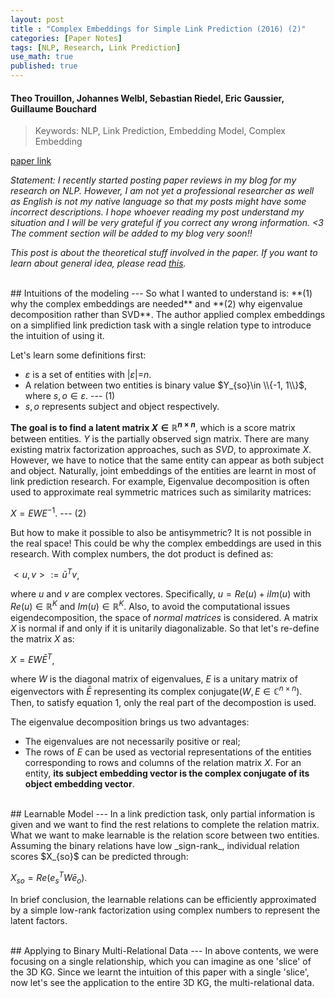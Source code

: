 ```yaml
---
layout: post
title : "Complex Embeddings for Simple Link Prediction (2016) (2)"
categories: [Paper Notes]
tags: [NLP, Research, Link Prediction]
use_math: true
published: true
---
```

#### Theo Trouillon, Johannes Welbl, Sebastian Riedel, Eric Gaussier, Guillaume Bouchard
>Keywords: NLP, Link Prediction, Embedding Model, Complex Embedding

[paper link](https://arxiv.org/pdf/1606.06357.pdf)

_Statement: I recently started posting paper reviews in my blog for my research on NLP. 
However, I am not yet a professional researcher as well as English is not my native language so that my posts might have some incorrect descriptions.
I hope whoever reading my post understand my situation and I will be very grateful if you correct any wrong information. <3
The comment section will be added to my blog very soon!!_

_This post is about the theoretical stuff involved in the paper. 
If you want to learn about general idea, please read [this](http://jaeinkr.github.io/paper%20notes/2021/02/18/paper_complex1.html)._

<br>
## Intuitions of the modeling
---
So what I wanted to understand is: **(1) why the complex embeddings are needed**
 and **(2) why eigenvalue decomposition rather than SVD**. The author applied complex embeddings on a simplified link prediction task with a single relation type to introduce the intuition of using it.

Let's learn some definitions first:
- $\varepsilon$ is a set of entities with \|${\varepsilon}$\|=$n$. 
- A relation between two entities is binary value $Y_{so}\in \\{-1, 1\\}$, where $s, o\in{\varepsilon}$. --- (1)
- $s, o$ represents subject and object respectively.

**The goal is to find a latent matrix $X\in{\mathbb{R}}^{n\times n}$**, which is a score matrix between entities. $Y$ is the partially observed sign matrix.
There are many existing matrix factorization approaches, such as _SVD_, to approximate $X$.
However, we have to notice that the same entity can appear as both subject and object. 
Naturally, joint embeddings of the entities are learnt in most of link prediction research.
For example, Eigenvalue decomposition is often used to approximate real symmetric matrices such as similarity matrices:

$X = EWE^{-1}$. --- (2)

But how to make it possible to also be antisymmetric? It is not possible in the real space!
This could be why the complex embeddings are used in this research.
With complex numbers, the dot product is defined as:

$<u,v>:=\bar{u}^T{v}$, 

where $u$ and $v$ are complex vectores. Specifically, $u=Re(u)+iIm(u)$ with $Re(u)\in{\mathbb{R}^K}$ and $Im(u)\in{\mathbb{R}^K}$.
Also, to avoid the computational issues eigendecomposition, the space of _normal matrices_ is considered. A matrix $X$ is normal if and only if it is unitarily diagonalizable. So that let's re-define the matrix $X$ as:

$X=EW\bar{E}^T$,

where $W$ is the diagonal matrix of eigenvalues, $E$ is a unitary matrix of eigenvectors with $\bar{E}$ representing its complex conjugate($W, E\in{\mathbb{C}^{n\times n}}$). Then, to satisfy equation 1, only the real part of the decompostion is used.

The eigenvalue decomposition brings us two advantages:
- The eigenvalues are not necessarily positive or real;
- The rows of $E$ can be used as vectorial representations of the entities corresponding to rows and columns of the relation matrix $X$. 
For an entity, **its subject embedding vector is the complex conjugate of its object embedding vector**.

<!--

What in complex value is-----eigenvalues
What is bilinear form???

$E\in{\mathbb{C}^{n\times n}}$.
-->
<!--
Standard matrix factorization approximates $X$ by a matrix product $UV^T$ where $U$, $V$$\in{\mathbb{R}^{n\times K}}$.\
$\Longrightarrow$ An entity has different embeddings when it appears as a subject or object.



What anti symmetric does???
-->

<br>
## Learnable Model
---
In a link prediction task, only partial information is given and we want to find the rest relations to complete the relation matrix.
What we want to make learnable is the relation score between two entities.
Assuming the binary relations have low _sign-rank_, individual relation scores $X_{so}$ can be predicted through:

$X_{so} = Re(e_s^{T}W\bar{e}_o)$.

In brief conclusion, the learnable relations can be efficiently approximated by a simple low-rank factorization using complex numbers to represent the latent factors.

<br>
## Applying to Binary Multi-Relational Data
---
In above contents, we were focusing on a single relationship, which you can imagine as one 'slice' of the 3D KG.
Since we learnt the intuition of this paper with a single 'slice', now let's see the application to the entire 3D KG, the multi-relational data.
